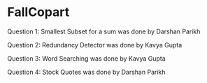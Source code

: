 # FallCopart

Question 1: Smallest Subset for a sum was done by Darshan Parikh

Question 2: Redundancy Detector was done by Kavya Gupta 

Question 3: Word Searching was done by Kavya Gupta 

Question 4: Stock Quotes was done by Darshan Parikh
